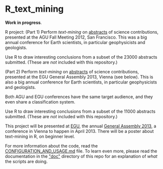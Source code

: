 R_text_mining
=============

**Work in progress**.

R project: (Part 1) Perform *text-mining* on  [abstracts][0] of science contributions, 
presented at the AGU Fall Meeting 2012, San Francisco. 
This was a big annual conference for Earth scientists, in particular geophysicists and geologists.

Use R to draw interesting conclusions from a subset of the 23000 abstracts submitted. (These are *not* included with this repository.)

 (Part 2) Perform *text-mining* on  [abstracts][1] of science contributions, 
presented at the EGU General Assembly 2013, Vienna (see below). 
This is also a big annual conference for Earth scientists, in particular geophysicists and geologists.

Both AGU and EGU conferences have the same target audience, and they even share a classification system.

Use R to draw interesting conclusions from a subset of the 11000 abstracts submitted. (These are *not* included with this repository.)




This project will be presented at [EGU][2], the annual [General Assembly 2013][1], a conference in Vienna to happen in April 2013. 
There will be a poster about text-mining in R, on beginner level.

For more information about the code, read the [CONFIGURATION_AND_USAGE.md](CONFIGURATION_AND_USAGE.md) file.
To learn even more, please read the documentation in the ["doc"](doc) directory of this repo for an explanation of  *what* the scripts are doing.


[0]: http://agu-fm12.abstractcentral.com/planner.jsp
[1]: http://www.egu2013.eu/
[2]: http://www.egu.eu/

